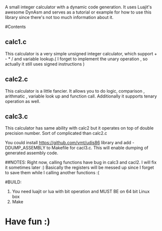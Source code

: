 A small integer calculator with a dynamic code generation.
It uses Luajit's awesome DynAsm and serves as a tutorial or
example for how to use this library since there's not too much
information about it.

#Contents
## calc1.c
This calculator is a very simple unsigned integer calculator, which support + - * / and variable
lookup.( I forget to implement the unary operation , so actually it still uses signed instructions )

## calc2.c
This calculator is a little fancier. It allows you to do logic, comparison , arithmatic , variable look up
and function call. Additionally it supports tenary operation as well.

## calc3.c
This calculator has same ability with calc2 but it operates on top of double precision number. Sort of
complicated than calc2.c

You could install https://github.com/vmt/udis86 library and add -DDUMP_ASSEMBLY to Makefile for cacl3.c.
This will enable dumping of generated assembly code.

##NOTES:
Right now, calling functions have bug in calc3 and cacl2. I will fix it sometimes later :) Basically
the registers will be messed up since I forget to save them while I calling another functions :(

#BUILD:
1. You need luajit or lua with bit operation and MUST BE on 64 bit Linux box
2. Make

# Have fun :)
